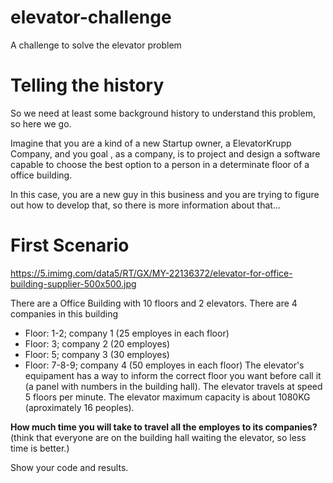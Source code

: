 # elevator-challenge
A challenge to solve the elevator problem

# Telling the history
So we need at least some background history to understand this problem, so here we go.

Imagine that you are a kind of a new Startup owner, a ElevatorKrupp Company, and you goal , as a company, is to project 
and design a software capable to choose the best option to a person in a determinate floor of a office building.

In this case, you are a new guy in this business and you are trying to figure out how to develop that, so there is more information about that...

# First Scenario

https://5.imimg.com/data5/RT/GX/MY-22136372/elevator-for-office-building-supplier-500x500.jpg

There are a Office Building with 10 floors and 2 elevators.
There are 4 companies in this building
  - Floor: 1-2; company 1 (25 employes in each floor)
  - Floor: 3; company 2 (20 employes)
  - Floor: 5; company 3 (30 employes)
  - Floor: 7-8-9; company 4 (50 employes in each floor)
The elevator's equipament has a way to inform the correct floor you want before call it (a panel with numbers in the building hall).
The elevator travels at speed 5 floors per minute.
The elevator maximum capacity is about 1080KG (aproximately 16 peoples).

**How much time you will take to travel all the employes to its companies?**
(think that everyone are on the building hall waiting the elevator, so less time is better.)

Show your code and results.

